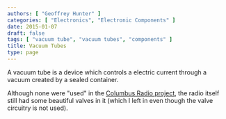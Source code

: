 ```yaml
---
authors: [ "Geoffrey Hunter" ]
categories: [ "Electronics", "Electronic Components" ]
date: 2015-01-07
draft: false
tags: [ "vacuum tube", "vacuum tubes", "components" ]
title: Vacuum Tubes
type: page
---
```


A vacuum tube is a device which controls a electric current through a vacuum created by a sealed container.

Although none were "used" in the [Columbus Radio project](/electronics/projects/columbus-radio), the radio itself still had some beautiful valves in it (which I left in even though the valve circuitry is not used).
